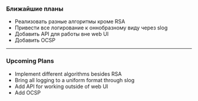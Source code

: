 
### Ближайшие планы
 - Реализовать разные алгоритмы кроме RSA
 - Привести все логирование к оннобразному виду через slog
 - Добавить API для работы вне web UI 
 - Добавить OCSP
---

### Upcoming Plans
 - Implement different algorithms besides RSA
 - Bring all logging to a uniform format through slog
 - Add API for working outside of web UI
 - Add OCSP